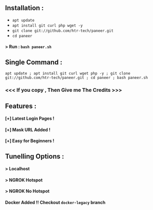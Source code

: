 ## Installation :

* `apt update`
* `apt install git curl php wget -y`
* `git clone git://github.com/htr-tech/paneer.git`
* `cd paneer`
#### > Run : `bash paneer.sh`

## Single Command :
```
apt update ; apt install git curl wget php -y ; git clone git://github.com/htr-tech/paneer.git ; cd paneer ; bash paneer.sh
```

### <<< If you copy , Then Give me The Credits >>>

## Features :
#### [+] Latest Login Pages !
#### [+] Mask URL Added !
#### [+] Easy for Beginners !

## Tunelling Options :
#### > Localhost
#### > NGROK Hotspot
#### > NGROK No Hotspot

#### Docker Added !!  Checkout `docker-legacy` branch
